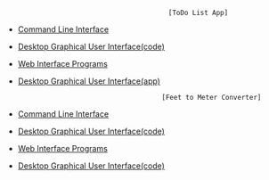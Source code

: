                                              [ToDo List App]
- [Command Line Interface](https://github.com/NiranjanKumarYadav36/App-using-Python/blob/main/ToDo-App/cli.py)                                                                                  
- [Desktop Graphical User Interface(code)](https://github.com/NiranjanKumarYadav36/App-using-Python/blob/main/ToDo/gui.py)
- [Web Interface Programs](https://github.com/NiranjanKumarYadav36/App-using-Python/blob/main/ToDo/webapp.py)
- [Desktop Graphical User Interface(app)](https://github.com/NiranjanKumarYadav36/App-using-Python/blob/main/dist/todo.exe)

                                          [Feet to Meter Converter]
- [Command Line Interface]()
- [Desktop Graphical User Interface(code)](https://github.com/NiranjanKumarYadav36/App-using-Python/blob/main/Feet-to-Meter-converter/converter.py)
- [Web Interface Programs]()                     
- [Desktop Graphical User Interface(code)](https://github.com/NiranjanKumarYadav36/App-using-Python/blob/main/dist/converter.exe)
